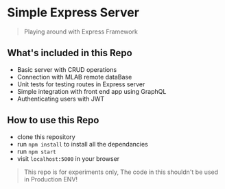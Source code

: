 # Simple Express Server

> Playing around with Express Framework

## What's included in this Repo
- Basic server with CRUD operations 
- Connection with MLAB remote dataBase
- Unit tests for testing routes in Express server
- Simple integration with front end app using GraphQL
- Authenticating users with JWT

## How to use this Repo
- clone this repository 
- run `npm install` to install all the dependancies 
- run `npm start` 
- visit `localhost:5000` in your browser 

> This repo is for experiments only, The code in this shouldn't be used in Production ENV!